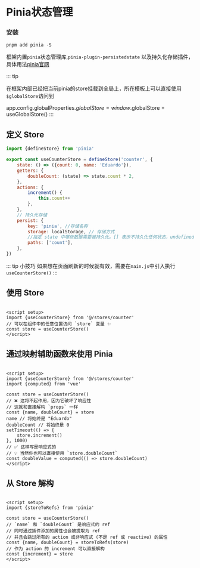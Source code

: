 # Pinia状态管理

### 安装
```shell
pnpm add pinia -S
```

框架内置`pinia`状态管理库,`pinia-plugin-persistedstate`
以及持久化存储插件，具体用法[pinia官网](https://pinia.vuejs.org/zh/core-concepts/)

::: tip

在框架内部已经把当前pinia的store挂载到全局上，所在模板上可以直接使用`$globalStore`访问到

app.config.globalProperties.$globalStore = window.$globalStore = useGlobalStore()
:::

## 定义 Store

```javascript
import {defineStore} from 'pinia'

export const useCounterStore = defineStore('counter', {
    state: () => ({count: 0, name: 'Eduardo'}),
    getters: {
        doubleCount: (state) => state.count * 2,
    },
    actions: {
        increment() {
            this.count++
        },
    },
    // 持久化存储
    persist: {
        key: 'pinia', //存储名称
        storage: localStorage, // 存储方式
        //指定 state 中哪些数据需要被持久化。[] 表示不持久化任何状态，undefined 或 null 表示持久化整个 state
        paths: ['count'],
    },
})
```

::: tip 小技巧
如果想在页面刷新的时候就有效，需要在`main.js`中引入执行`useCounterStore()`
:::

## 使用 Store

```vue

<script setup>
import {useCounterStore} from '@/stores/counter'
// 可以在组件中的任意位置访问 `store` 变量 ✨
const store = useCounterStore()
</script>
```

## 通过映射辅助函数来使用 Pinia

```vue {8-10}

<script setup>
import {useCounterStore} from '@/stores/counter'
import {computed} from 'vue'

const store = useCounterStore()
// ❌ 这将不起作用，因为它破坏了响应性
// 这就和直接解构 `props` 一样
const {name, doubleCount} = store
name // 将始终是 "Eduardo"
doubleCount // 将始终是 0
setTimeout(() => {
    store.increment()
}, 1000)
// ✅ 这样写是响应式的
// 💡 当然你也可以直接使用 `store.doubleCount`
const doubleValue = computed(() => store.doubleCount)
</script>
```

## 从 Store 解构

```vue

<script setup>
import {storeToRefs} from 'pinia'

const store = useCounterStore()
// `name` 和 `doubleCount` 是响应式的 ref
// 同时通过插件添加的属性也会被提取为 ref
// 并且会跳过所有的 action 或非响应式 (不是 ref 或 reactive) 的属性
const {name, doubleCount} = storeToRefs(store)
// 作为 action 的 increment 可以直接解构
const {increment} = store
</script>
```
